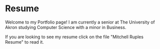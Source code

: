 # Resume 

Welcome to my Portfolio page! I am currently a senior at The University of Akron studying Computer Science with a minor in Business. 

If you are looking to see my resume click on the file "Mitchell Ruples Resume" to read it. 
